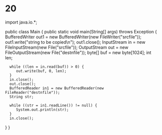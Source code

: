 # 20
import java.io.*;

public class Main {
   public static void main(String[] args) throws Exception {
      BufferedWriter out1 = new BufferedWriter(new FileWriter("srcfile"));
      out1.write("string to be copied\n");
      out1.close();
      InputStream in = new FileInputStream(new File("srcfile"));
      OutputStream out = new FileOutputStream(new File("destnfile"));
      byte[] buf = new byte[1024];
      int len;
      
      while ((len = in.read(buf)) > 0) {
         out.write(buf, 0, len);
      }
      in.close();
      out.close();
      BufferedReader in1 = new BufferedReader(new FileReader("destnfile"));
      String str;
      
      while ((str = in1.readLine()) != null) {
         System.out.println(str);
      }
      in.close();
   }
}

